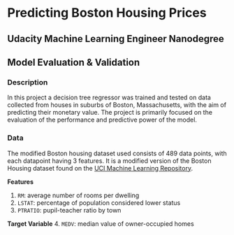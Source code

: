 # Predicting Boston Housing Prices
## Udacity Machine Learning Engineer Nanodegree
## Model Evaluation & Validation

### Description

In this project a decision tree regressor was trained and tested on data collected from houses in suburbs of Boston, Massachusetts, with the aim of predicting their monetary value. The project is primarily focused on the evaluation of the performance and predictive power of the model. 

### Data

The modified Boston housing dataset used consists of 489 data points, with each datapoint having 3 features. It is a modified version of the Boston Housing dataset found on the [UCI Machine Learning Repository](https://archive.ics.uci.edu/ml/datasets/Housing).

**Features**
1.  `RM`: average number of rooms per dwelling
2. `LSTAT`: percentage of population considered lower status
3. `PTRATIO`: pupil-teacher ratio by town

**Target Variable**
4. `MEDV`: median value of owner-occupied homes
